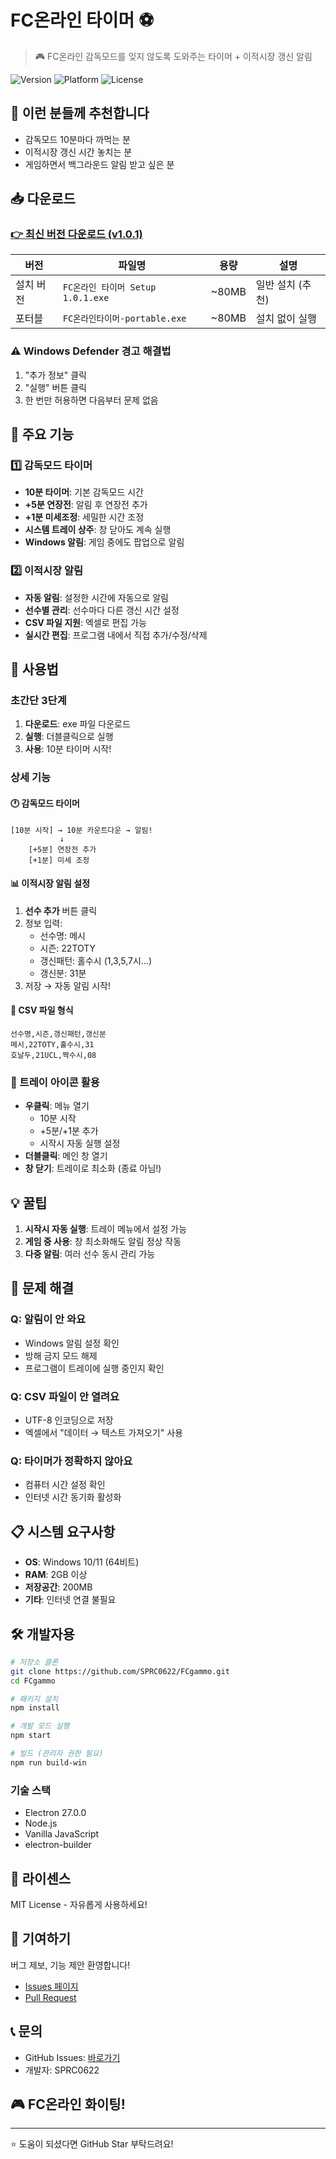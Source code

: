 # FC온라인 타이머 ⚽

> 🎮 FC온라인 감독모드를 잊지 않도록 도와주는 타이머 + 이적시장 갱신 알림

![Version](https://img.shields.io/badge/version-1.0.1-blue)
![Platform](https://img.shields.io/badge/platform-Windows-lightgrey)
![License](https://img.shields.io/badge/license-MIT-green)

## 🌟 이런 분들께 추천합니다

- 감독모드 10분마다 까먹는 분
- 이적시장 갱신 시간 놓치는 분
- 게임하면서 백그라운드 알림 받고 싶은 분

## 📥 다운로드

### [👉 최신 버전 다운로드 (v1.0.1)](https://github.com/SPRC0622/FCgammo/releases/latest)

| 버전 | 파일명 | 용량 | 설명 |
|------|--------|------|------|
| 설치 버전 | `FC온라인 타이머 Setup 1.0.1.exe` | ~80MB | 일반 설치 (추천) |
| 포터블 | `FC온라인타이머-portable.exe` | ~80MB | 설치 없이 실행 |

### ⚠️ Windows Defender 경고 해결법
1. "추가 정보" 클릭
2. "실행" 버튼 클릭
3. 한 번만 허용하면 다음부터 문제 없음

## 🎯 주요 기능

### 1️⃣ 감독모드 타이머
- **10분 타이머**: 기본 감독모드 시간
- **+5분 연장전**: 알림 후 연장전 추가
- **+1분 미세조정**: 세밀한 시간 조정
- **시스템 트레이 상주**: 창 닫아도 계속 실행
- **Windows 알림**: 게임 중에도 팝업으로 알림

### 2️⃣ 이적시장 알림
- **자동 알림**: 설정한 시간에 자동으로 알림
- **선수별 관리**: 선수마다 다른 갱신 시간 설정
- **CSV 파일 지원**: 엑셀로 편집 가능
- **실시간 편집**: 프로그램 내에서 직접 추가/수정/삭제

## 🚀 사용법

### 초간단 3단계
1. **다운로드**: exe 파일 다운로드
2. **실행**: 더블클릭으로 실행
3. **사용**: 10분 타이머 시작!

### 상세 기능

#### 🕐 감독모드 타이머
```
[10분 시작] → 10분 카운트다운 → 알림!
           ↓
    [+5분] 연장전 추가
    [+1분] 미세 조정
```

#### 📊 이적시장 알림 설정
1. **선수 추가** 버튼 클릭
2. 정보 입력:
   - 선수명: 메시
   - 시즌: 22TOTY
   - 갱신패턴: 홀수시 (1,3,5,7시...)
   - 갱신분: 31분
3. 저장 → 자동 알림 시작!

#### 💾 CSV 파일 형식
```csv
선수명,시즌,갱신패턴,갱신분
메시,22TOTY,홀수시,31
호날두,21UCL,짝수시,08
```

### 🔔 트레이 아이콘 활용
- **우클릭**: 메뉴 열기
  - 10분 시작
  - +5분/+1분 추가
  - 시작시 자동 실행 설정
- **더블클릭**: 메인 창 열기
- **창 닫기**: 트레이로 최소화 (종료 아님!)

## 💡 꿀팁

1. **시작시 자동 실행**: 트레이 메뉴에서 설정 가능
2. **게임 중 사용**: 창 최소화해도 알림 정상 작동
3. **다중 알림**: 여러 선수 동시 관리 가능

## 🔧 문제 해결

### Q: 알림이 안 와요
- Windows 알림 설정 확인
- 방해 금지 모드 해제
- 프로그램이 트레이에 실행 중인지 확인

### Q: CSV 파일이 안 열려요
- UTF-8 인코딩으로 저장
- 엑셀에서 "데이터 → 텍스트 가져오기" 사용

### Q: 타이머가 정확하지 않아요
- 컴퓨터 시간 설정 확인
- 인터넷 시간 동기화 활성화

## 📋 시스템 요구사항

- **OS**: Windows 10/11 (64비트)
- **RAM**: 2GB 이상
- **저장공간**: 200MB
- **기타**: 인터넷 연결 불필요

## 🛠️ 개발자용

```bash
# 저장소 클론
git clone https://github.com/SPRC0622/FCgammo.git
cd FCgammo

# 패키지 설치
npm install

# 개발 모드 실행
npm start

# 빌드 (관리자 권한 필요)
npm run build-win
```

### 기술 스택
- Electron 27.0.0
- Node.js
- Vanilla JavaScript
- electron-builder

## 📜 라이센스

MIT License - 자유롭게 사용하세요!

## 🤝 기여하기

버그 제보, 기능 제안 환영합니다!
- [Issues 페이지](https://github.com/SPRC0622/FCgammo/issues)
- [Pull Request](https://github.com/SPRC0622/FCgammo/pulls)

## 📞 문의

- GitHub Issues: [바로가기](https://github.com/SPRC0622/FCgammo/issues)
- 개발자: SPRC0622

## 🎮 FC온라인 화이팅!

---
⭐ 도움이 되셨다면 GitHub Star 부탁드려요!